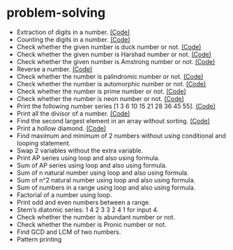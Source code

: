 # problem-solving

- Extraction of digits in a number. [(Code)](https://github.com/sandyg6/problem-solving/tree/main/01)
- Counting the digits in a number. [(Code)](https://github.com/sandyg6/problem-solving/tree/main/02)
- Check whether the given number is duck number or not. [(Code)](https://github.com/sandyg6/problem-solving/tree/main/03)
- Check whether the given number is Harshad number or not. [(Code)](https://github.com/sandyg6/problem-solving/tree/main/04)
- Check whether the given number is Amstrong number or not. [(Code)](https://github.com/sandyg6/problem-solving/tree/main/05)
- Reverse a number. [(Code)](https://github.com/sandyg6/problem-solving/tree/main/06)
- Check whether the number is palindromic number or not. [(Code)](https://github.com/sandyg6/problem-solving/tree/main/07)
- Check whether the number is automorphic number or not. [(Code)](https://github.com/sandyg6/problem-solving/tree/main/08)
- Check whether the number is prime number or not. [(Code)](https://github.com/sandyg6/problem-solving/tree/main/09)
- Check whether the number is neon number or not. [(Code)](https://github.com/sandyg6/problem-solving/tree/main/10)
- Print the following number series [1 3 6 10 15 21 28 36 45 55]. [(Code)](https://github.com/sandyg6/problem-solving/tree/main/11)
- Print all the divisor of a number. [(Code)](https://github.com/sandyg6/problem-solving/tree/main/12)
- Find the second largest element in an array without sorting. [(Code)](https://github.com/sandyg6/problem-solving/tree/main/13)
- Print a hollow diamond. [(Code)](https://github.com/sandyg6/problem-solving/tree/main/14)
- Find maximum and minimum of 2 numbers without using conditional and looping statement.
- Swap 2 variables without the extra variable.
- Print AP series using loop and also using formula.
- Sum of AP series using loop and also using formula.
- Sum of n natural number using loop and also using formula.
- Sum of n^2 natural number using loop and also using formula.
- Sum of numbers in a range using loop and also using formula.
- Factorial of a number using loop.
- Print odd and even numbers between a range.
- Stern’s diatomic series: 1 4 2 3 3 2 4 1 for input 4.
-  Check whether the number is abundant number or not.
-  Check whether the number is Pronic number or not.
-  Find GCD and LCM of two numbers.
-  Pattern printing
